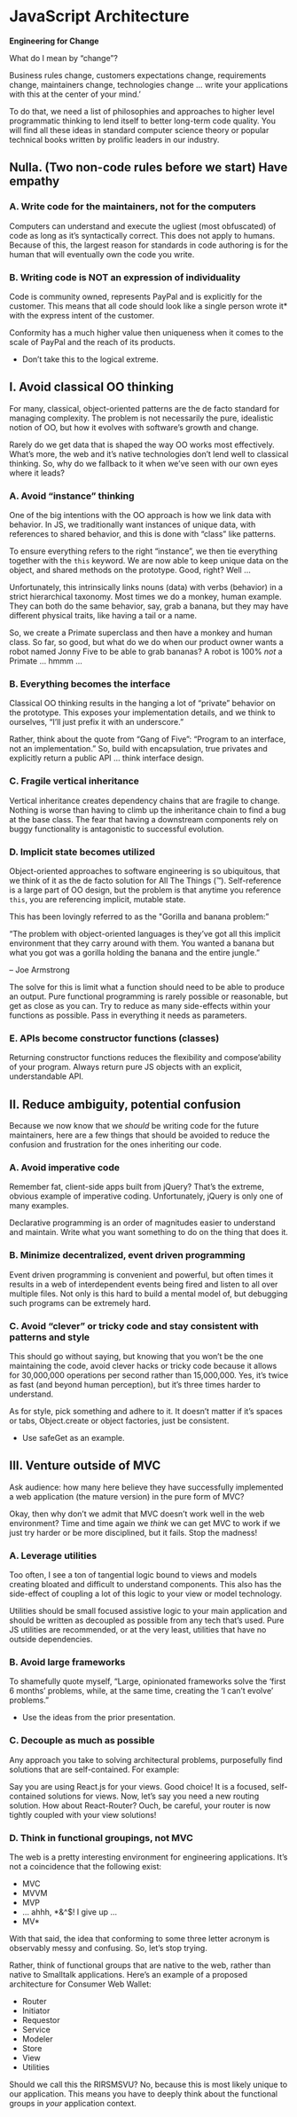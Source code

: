 # JavaScript Architecture

**Engineering for Change**

What do I mean by “change”?

Business rules change, customers expectations change, requirements change, maintainers change, technologies change … write your applications with this at the center of your mind.’

To do that, we need a list of philosophies and approaches to higher level programmatic thinking to lend itself to better long-term code quality. You will find all these ideas in standard computer science theory or popular technical books written by prolific leaders in our industry.

## Nulla. (Two non-code rules before we start) Have empathy

### A. Write code for the maintainers, not for the computers

Computers can understand and execute the ugliest (most obfuscated) of code as long as it’s syntactically correct. This does not apply to humans. Because of this, the largest reason for standards in code authoring is for the human that will eventually own the code you write.

### B. Writing code is NOT an expression of individuality

Code is community owned, represents PayPal and is explicitly for the customer. This means that all code should look like a single person wrote it* with the express intent of the customer.

Conformity has a much higher value then uniqueness when it comes to the scale of PayPal and the reach of its products.

* Don’t take this to the logical extreme.

## I. Avoid classical OO thinking

For many, classical, object-oriented patterns are the de facto standard for managing complexity. The problem is not necessarily the pure, idealistic notion of OO, but how it evolves with software’s growth and change.

Rarely do we get data that is shaped the way OO works most effectively. What’s more, the web and it’s native technologies don’t lend well to classical thinking. So, why do we fallback to it when we’ve seen with our own eyes where it leads?

### A. Avoid “instance” thinking

One of the big intentions with the OO approach is how we link data with behavior. In JS, we traditionally want instances of unique data, with references to shared behavior, and this is done with “class” like patterns.

To ensure everything refers to the right “instance”, we then tie everything together with the `this` keyword. We are now able to keep unique data on the object, and shared methods on the prototype. Good, right? Well …

Unfortunately, this intrinsically links nouns (data) with verbs (behavior) in a strict hierarchical taxonomy. Most times we do a monkey, human example. They can both do the same behavior, say, grab a banana, but they may have different physical traits, like having a tail or a name.

So, we create a Primate superclass and then have a monkey and human class. So far, so good, but what do we do when our product owner wants a robot named Jonny Five to be able to grab bananas? A robot is 100% *not* a Primate … hmmm …

### B. Everything becomes the interface

Classical OO thinking results in the hanging a lot of “private” behavior on the prototype. This exposes your implementation details, and we think to ourselves, “I’ll just prefix it with an underscore.”

Rather, think about the quote from “Gang of Five”: “Program to an interface, not an implementation.” So, build with encapsulation, true privates and explicitly return a public API … think interface design.

###  C. Fragile vertical inheritance

Vertical inheritance creates dependency chains that are fragile to change. Nothing is worse than having to climb up the inheritance chain to find a bug at the base class. The fear that having a downstream components rely on buggy functionality is antagonistic to successful evolution.

### D. Implicit state becomes utilized

Object-oriented approaches to software engineering is so ubiquitous, that we think of it as the de facto solution for All The Things (™). Self-reference is a large part of OO design, but the problem is that anytime you reference `this`, you are referencing implicit, mutable state.

This has been lovingly referred to as the "Gorilla and banana problem:”

“The problem with object-oriented languages is they’ve got all this implicit environment that they carry around with them. You wanted a banana but what you got was a gorilla holding the banana and the entire jungle.”

– Joe Armstrong

The solve for this is limit what a function should need to be able to produce an output. Pure functional programming is rarely possible or reasonable, but get as close as you can. Try to reduce as many side-effects within your functions as possible. Pass in everything it needs as parameters.

### E. APIs become constructor functions (classes)

Returning constructor functions reduces the flexibility and compose’ability of your program. Always return pure JS objects with an explicit, understandable API.


## II. Reduce ambiguity, potential confusion

Because we now know that we *should* be writing code for the future maintainers, here are a few things that should be avoided to reduce the confusion and frustration for the ones inheriting our code.

### A. Avoid imperative code

Remember fat, client-side apps built from jQuery? That’s the extreme, obvious example of imperative coding. Unfortunately, jQuery is only one of many examples.

Declarative programming is an order of magnitudes easier to understand and maintain. Write what you want something to do on the thing that does it.

### B. Minimize decentralized, event driven programming

Event driven programming is convenient and powerful, but often times it results in a web of interdependent events being fired and listen to all over multiple files. Not only is this hard to build a mental model of, but debugging such programs can be extremely hard.

### C. Avoid “clever” or tricky code and stay consistent with patterns and style

This should go without saying, but knowing that you won’t be the one maintaining the code, avoid clever hacks or tricky code because it allows for 30,000,000 operations per second rather than 15,000,000. Yes, it’s twice as fast (and beyond human perception), but it’s three times harder to understand.

As for style, pick something and adhere to it. It doesn’t matter if it’s spaces or tabs, Object.create or object factories, just be consistent.

* Use safeGet as an example.


## III. Venture outside of MVC

Ask audience: how many here believe they have successfully implemented a web application (the mature version) in the pure form of MVC?

Okay, then why don’t we admit that MVC doesn’t work well in the web environment? Time and time again we *think* we can get MVC to work if we just try harder or be more disciplined, but it fails. Stop the madness!

### A. Leverage utilities

Too often, I see a ton of tangential logic bound to views and models creating bloated and difficult to understand components. This also has the side-effect of coupling a lot of this logic to your view or model technology.

Utilities should be small focused assistive logic to your main application and should be written as decoupled as possible from any tech that’s used. Pure JS utilities are recommended, or at the very least, utilities that have no outside dependencies.

### B. Avoid large frameworks

To shamefully quote myself, “Large, opinionated frameworks solve the ‘first 6 months’ problems, while, at the same time, creating the ‘I can’t evolve’ problems.”

* Use the ideas from the prior presentation.

### C. Decouple as much as possible

Any approach you take to solving architectural problems, purposefully find solutions that are self-contained. For example:

Say you are using React.js for your views. Good choice! It is a focused, self-contained solutions for views. Now, let’s say you need a new routing solution. How about React-Router? Ouch, be careful, your router is now tightly coupled with your view solutions!

### D. Think in functional groupings, not MVC

The web is a pretty interesting environment for engineering applications. It’s not a coincidence that the following exist:

- MVC
- MVVM
- MVP
- … ahhh, *&^$! I give up …
- MV*

With that said, the idea that conforming to some three letter acronym is observably messy and confusing. So, let’s stop trying.

Rather, think of functional groups that are native to the web, rather than native to Smalltalk applications. Here’s an example of a proposed architecture for Consumer Web Wallet:

- Router
- Initiator
- Requestor
- Service
- Modeler
- Store
- View
- Utilities

Should we call this the RIRSMSVU? No, because this is most likely unique to our application. This means you have to deeply think about the functional groups in *your* application context.